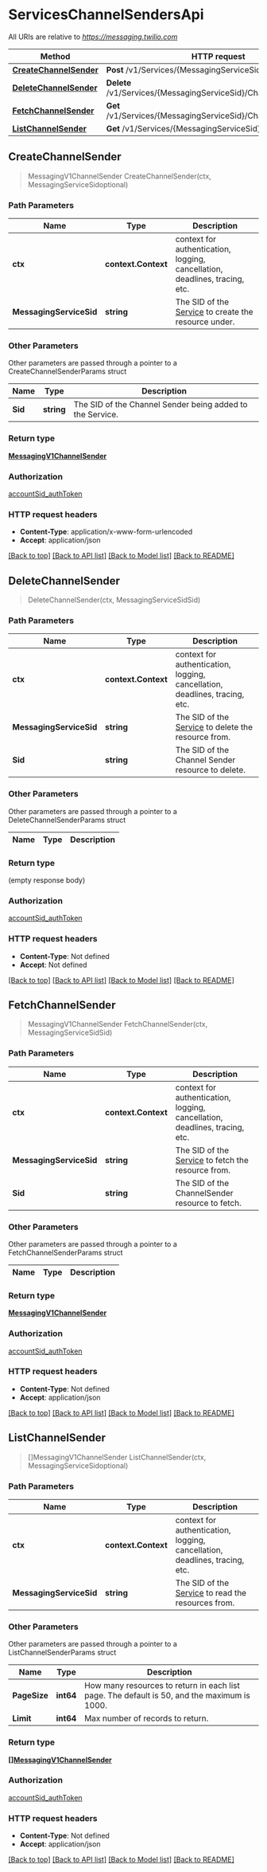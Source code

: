 # ServicesChannelSendersApi

All URIs are relative to *https://messaging.twilio.com*

Method | HTTP request | Description
------------- | ------------- | -------------
[**CreateChannelSender**](ServicesChannelSendersApi.md#CreateChannelSender) | **Post** /v1/Services/{MessagingServiceSid}/ChannelSenders | 
[**DeleteChannelSender**](ServicesChannelSendersApi.md#DeleteChannelSender) | **Delete** /v1/Services/{MessagingServiceSid}/ChannelSenders/{Sid} | 
[**FetchChannelSender**](ServicesChannelSendersApi.md#FetchChannelSender) | **Get** /v1/Services/{MessagingServiceSid}/ChannelSenders/{Sid} | 
[**ListChannelSender**](ServicesChannelSendersApi.md#ListChannelSender) | **Get** /v1/Services/{MessagingServiceSid}/ChannelSenders | 



## CreateChannelSender

> MessagingV1ChannelSender CreateChannelSender(ctx, MessagingServiceSidoptional)





### Path Parameters


Name | Type | Description
------------- | ------------- | -------------
**ctx** | **context.Context** | context for authentication, logging, cancellation, deadlines, tracing, etc.
**MessagingServiceSid** | **string** | The SID of the [Service](https://www.twilio.com/docs/chat/rest/service-resource) to create the resource under.

### Other Parameters

Other parameters are passed through a pointer to a CreateChannelSenderParams struct


Name | Type | Description
------------- | ------------- | -------------
**Sid** | **string** | The SID of the Channel Sender being added to the Service.

### Return type

[**MessagingV1ChannelSender**](MessagingV1ChannelSender.md)

### Authorization

[accountSid_authToken](../README.md#accountSid_authToken)

### HTTP request headers

- **Content-Type**: application/x-www-form-urlencoded
- **Accept**: application/json

[[Back to top]](#) [[Back to API list]](../README.md#documentation-for-api-endpoints)
[[Back to Model list]](../README.md#documentation-for-models)
[[Back to README]](../README.md)


## DeleteChannelSender

> DeleteChannelSender(ctx, MessagingServiceSidSid)





### Path Parameters


Name | Type | Description
------------- | ------------- | -------------
**ctx** | **context.Context** | context for authentication, logging, cancellation, deadlines, tracing, etc.
**MessagingServiceSid** | **string** | The SID of the [Service](https://www.twilio.com/docs/chat/rest/service-resource) to delete the resource from.
**Sid** | **string** | The SID of the Channel Sender resource to delete.

### Other Parameters

Other parameters are passed through a pointer to a DeleteChannelSenderParams struct


Name | Type | Description
------------- | ------------- | -------------

### Return type

 (empty response body)

### Authorization

[accountSid_authToken](../README.md#accountSid_authToken)

### HTTP request headers

- **Content-Type**: Not defined
- **Accept**: Not defined

[[Back to top]](#) [[Back to API list]](../README.md#documentation-for-api-endpoints)
[[Back to Model list]](../README.md#documentation-for-models)
[[Back to README]](../README.md)


## FetchChannelSender

> MessagingV1ChannelSender FetchChannelSender(ctx, MessagingServiceSidSid)





### Path Parameters


Name | Type | Description
------------- | ------------- | -------------
**ctx** | **context.Context** | context for authentication, logging, cancellation, deadlines, tracing, etc.
**MessagingServiceSid** | **string** | The SID of the [Service](https://www.twilio.com/docs/chat/rest/service-resource) to fetch the resource from.
**Sid** | **string** | The SID of the ChannelSender resource to fetch.

### Other Parameters

Other parameters are passed through a pointer to a FetchChannelSenderParams struct


Name | Type | Description
------------- | ------------- | -------------

### Return type

[**MessagingV1ChannelSender**](MessagingV1ChannelSender.md)

### Authorization

[accountSid_authToken](../README.md#accountSid_authToken)

### HTTP request headers

- **Content-Type**: Not defined
- **Accept**: application/json

[[Back to top]](#) [[Back to API list]](../README.md#documentation-for-api-endpoints)
[[Back to Model list]](../README.md#documentation-for-models)
[[Back to README]](../README.md)


## ListChannelSender

> []MessagingV1ChannelSender ListChannelSender(ctx, MessagingServiceSidoptional)





### Path Parameters


Name | Type | Description
------------- | ------------- | -------------
**ctx** | **context.Context** | context for authentication, logging, cancellation, deadlines, tracing, etc.
**MessagingServiceSid** | **string** | The SID of the [Service](https://www.twilio.com/docs/chat/rest/service-resource) to read the resources from.

### Other Parameters

Other parameters are passed through a pointer to a ListChannelSenderParams struct


Name | Type | Description
------------- | ------------- | -------------
**PageSize** | **int64** | How many resources to return in each list page. The default is 50, and the maximum is 1000.
**Limit** | **int64** | Max number of records to return.

### Return type

[**[]MessagingV1ChannelSender**](MessagingV1ChannelSender.md)

### Authorization

[accountSid_authToken](../README.md#accountSid_authToken)

### HTTP request headers

- **Content-Type**: Not defined
- **Accept**: application/json

[[Back to top]](#) [[Back to API list]](../README.md#documentation-for-api-endpoints)
[[Back to Model list]](../README.md#documentation-for-models)
[[Back to README]](../README.md)

